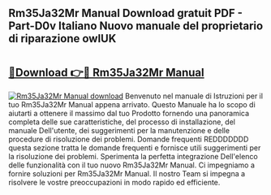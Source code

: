 ## Rm35Ja32Mr Manual Download gratuit PDF - Part-D0v Italiano Nuovo manuale del proprietario di riparazione owIUK

# <h2><a href="http://dfewcp.blite.top/?on=Rm35Ja32Mr+Manual">🔗Download 👉🔴 Rm35Ja32Mr Manual</a></h2>

[![Rm35Ja32Mr Manual download](https://i.imgur.com/lujVjoI.png)](http://dfewcp.blite.top/?on=Rm35Ja32Mr+Manual)
Benvenuto nel manuale di Istruzioni per il tuo Rm35Ja32Mr Manual appena arrivato. Questo Manuale ha lo scopo di aiutarti a ottenere il massimo dal tuo Prodotto fornendo una panoramica completa delle sue caratteristiche, del processo di installazione, del manuale Dell'utente, dei suggerimenti per la manutenzione e delle procedure di risoluzione dei problemi. Domande frequenti REDDDDDDD questa sezione tratta le domande frequenti e fornisce utili suggerimenti per la risoluzione dei problemi. Sperimenta la perfetta integrazione Dell'elenco delle funzionalità con il tuo nuovo Rm35Ja32Mr Manual. Ci impegniamo a fornire soluzioni per Rm35Ja32Mr Manual. Il nostro Team si impegna a risolvere le vostre preoccupazioni in modo rapido ed efficiente.

